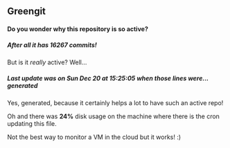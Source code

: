 ## Greengit

#### Do you wonder why this repository is so active?

##### After all it has 16267 commits!

But is it *really* active? Well...

##### Last update was on Sun Dec 20 at 15:25:05 when those lines were... generated

Yes, generated, because it certainly helps a lot to have such an active repo!

Oh and there was **24%** disk usage on the machine
where there is the cron updating this file.

Not the best way to monitor a VM in the cloud but it works! :)
